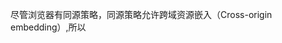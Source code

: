 尽管浏览器有同源策略，同源策略允许跨域资源嵌入（Cross-origin embedding）,所以 <script> 标签的 src 属性不会被同源策略所约束, 利用script标签的src属性来实现跨域。

优点：兼容性好   
缺点：只支持GET请求
## 实现原理
```js
<script type="text/javascript">
    function dosomething(data){
        //处理获得的数据
    }
</script>
<script src="http://example.com/data.php?callback=dosomething"></script>
```

